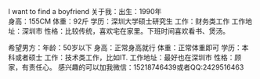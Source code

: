 I want to find a  boyfriend 
关于我：出生：1990年  
       身高：155CM
       体重：92斤
       学历：深圳大学硕士研究生 
       工作：财务类工作
       工作地址：深圳市
       性格：比较传统，喜欢宅在家里。下班时间喜欢看书、煲汤。
     
希望男方：年龄：50岁以下
          身高：正常身高就行
          体重：正常体重即可
          学历：本科或者硕士
          工作：技术类工作，比如IT.
          工作地址：最好也在深圳市
          性格：顾家，有责任心。
       感兴趣的可以加我微信：15218746439或者QQ:2429516463
